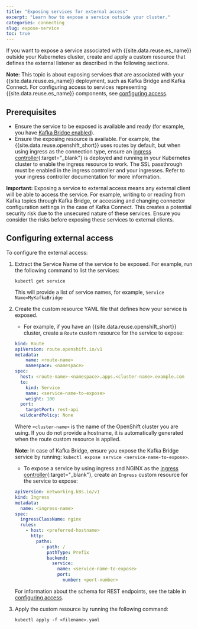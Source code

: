 ```yaml
---
title: "Exposing services for external access"
excerpt: "Learn how to expose a service outside your cluster."
categories: connecting
slug: expose-service
toc: true
---
```


If you want to expose a service associated with {{site.data.reuse.es_name}} outside your Kubernetes cluster, create and apply a custom resource that defines the external listener as described in the following sections.

**Note:** This topic is about exposing services that are associated with your {{site.data.reuse.es_name}} deployment, such as Kafka Bridge and Kafka Connect. For configuring access to services representing {{site.data.reuse.es_name}} components, see [configuring access](../../installing/configuring/#configuring-access).

## Prerequisites

- Ensure the service to be exposed is available and ready (for example, you have [Kafka Bridge enabled](../../installing/configuring/#enabling-and-configuring-kafka-bridge)).
- Ensure the exposing resource is available. For example, the {{site.data.reuse.openshift_short}} uses routes by default, but when using ingress as the connection type, ensure an [ingress controller](https://v1-29.docs.kubernetes.io/docs/concepts/services-networking/ingress-controllers/){:target="_blank"} is deployed and running in your Kubernetes cluster to enable the ingress resource to work. The SSL passthrough must be enabled in the ingress controller and your ingresses. Refer to your ingress controller documentation for more information.

**Important:** Exposing a service to external access means any external client will be able to access the service. For example, writing to or reading from Kafka topics through Kafka Bridge, or accessing and changing connector configuration settings in the case of Kafka Connect. This creates a potential security risk due to the unsecured nature of these services. Ensure you consider the risks before exposing these services to external clients.

## Configuring external access

To configure the external access:

1. Extract the Service Name of the service to be exposed. For example, run the following command to list the services:

   ```shell
   kubectl get service
   ```

   This will provide a list of service names, for example, `Service Name=MyKafkaBridge`

2. Create the custom resource YAML file that defines how your service is exposed.

   - For example, if you have an {{site.data.reuse.openshift_short}} cluster, create a `Route` custom resource for the service to expose:

   ```yaml
   kind: Route
   apiVersion: route.openshift.io/v1
   metadata:
       name: <route-name>
       namespace: <namespace>
   spec:
     host: <route-name>-<namespace>.apps.<cluster-name>.example.com
     to:
       kind: Service
       name: <service-name-to-expose>
       weight: 100
     port:
       targetPort: rest-api
     wildcardPolicy: None
   ```

   Where `<cluster-name>` is the name of the OpenShift cluster you are using. If you do not provide a hostname, it is automatically generated when the route custom resource is applied.

   **Note:** In case of Kafka Bridge, ensure you expose the Kafka Bridge service by running: `kubectl expose service <service-name-to-expose>`.

   - To expose a service by using ingress and NGINX as the [ingress controller](https://kubernetes.github.io/ingress-nginx/deploy/){:target="_blank"}, create an `Ingress` custom resource for the service to expose:

   ```yaml
   apiVersion: networking.k8s.io/v1
   kind: Ingress
   metadata:
     name: <ingress-name>
   spec:
     ingressClassName: nginx
     rules:
       - host: <preferred-hostname>
         http:
           paths:
             - path: /
               pathType: Prefix
               backend:
                 service:
                   name: <service-name-to-expose>
                   port:
                     number: <port-number>
   ```

   For information about the schema for REST endpoints, see the table in [configuring access](../../installing/configuring/#rest-services-access).


3. Apply the custom resource by running the following command:

   ```shell
   kubectl apply -f <filename>.yaml
   ```
